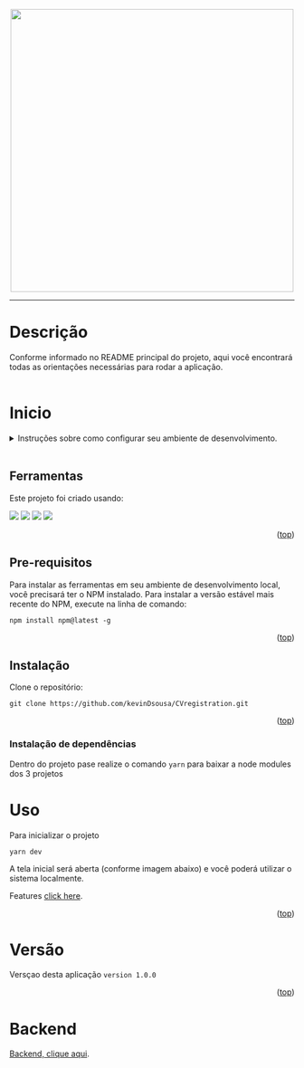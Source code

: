 <p align="center" ><img src=".././img/frontend.png" width="500px" /></p>

---

# Descrição

Conforme informado no README principal do projeto, aqui você encontrará todas as orientações necessárias para rodar a aplicação.
<br/><br/>

# Inicio

<details>
<summary>
Instruções sobre como configurar seu ambiente de desenvolvimento.
</summary>

###

- [Ferramentas](#ferramentas)
- [Pre-requisitos](#pre-requisitos)
- [Instalação](#instalação)
- [Instalação de dependências](#instalação-de-dependências)
- [Uso](#Uso)

</details>

<br/>

## Ferramentas

Este projeto foi criado usando:

<p>
<a href="https://code.visualstudio.com"><img src="https://img.shields.io/badge/VSCode-0078D4?style=for-the-badge&logo=visual%20studio%20code&logoColor=white" /></a>
<a href="https://ubuntu.com"><img src="https://img.shields.io/badge/Ubuntu-E95420?style=for-the-badge&logo=ubuntu&logoColor=white" /></a>
<a href="https://www.typescriptlang.org"><img src="https://img.shields.io/badge/TypeScript-007ACC?style=for-the-badge&logo=typescript&logoColor=white" /></a>
<a href="https://storybook.js.org"><img src="https://img.shields.io/badge/storybook-FF4785?style=for-the-badge&logo=storybook&logoColor=white" /></a>
</p>

<p align="right">(<a href="#iniciar">top</a>)</p>

## Pre-requisitos

Para instalar as ferramentas em seu ambiente de desenvolvimento local, você precisará ter o NPM instalado. Para instalar a versão estável mais recente do NPM, execute na linha de comando:

```npm install npm@latest -g```

<p align="right">(<a href="#iniciar">top</a>)</p>

## Instalação

Clone o repositório:

```git clone https://github.com/kevinDsousa/CVregistration.git```

<p align="right">(<a href="#iniciar">top</a>)</p>

### Instalação de dependências

Dentro do projeto pase realize o comando `yarn` para baixar a node modules dos 3 projetos

# Uso

Para inicializar o projeto

```yarn dev```

A tela inicial será aberta (conforme imagem abaixo) e você poderá utilizar o sistema localmente.

Features [click here](/README.md).

<p align="right">(<a href="#inicio">top</a>)</p>

# Versão

Versçao desta aplicação ```version 1.0.0```

<p align="right">(<a href="#inicio">top</a>)</p>

# Backend

[Backend, clique aqui](../backend/README.md).
